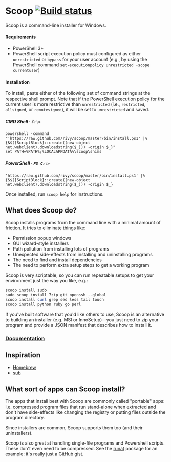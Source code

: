 Scoop [![Build status](https://ci.appveyor.com/api/projects/status/jgckhkhe5rdd6586/branch/master?svg=true)](https://ci.appveyor.com/project/rivy/scoop/branch/master)
=====

Scoop is a command-line installer for Windows.

#### Requirements

* PowerShell 3+
* PowerShell script execution policy must configured as either `unrestricted` or `bypass` for your user account (e.g., by using the PowerShell command `set-executionpolicy unrestricted -scope currentuser`)

#### Installation

To install, paste either of the following set of command strings at the respective shell prompt. Note that if the PowerShell execution policy for the current user is more restrictive than `unrestricted` (i.e., `restricted`, `allsigned`, or `remotesigned`), it will be set to `unrestricted` and saved.

##### CMD Shell &middot; `C:\>`

    powershell -command "'https://raw.github.com/rivy/scoop/master/bin/install.ps1' |%{&$([ScriptBlock]::create((new-object net.webclient).downloadstring($_))) -origin $_}"
    set PATH=%PATH%;%LOCALAPPDATA%\scoop\shims

##### PowerShell &middot; `PS C:\>`

    'https://raw.github.com/rivy/scoop/master/bin/install.ps1' |%{&$([ScriptBlock]::create((new-object net.webclient).downloadstring($_))) -origin $_}

Once installed, run `scoop help` for instructions.

What does Scoop do?
-------------------

Scoop installs programs from the command line with a minimal amount of friction. It tries to eliminate things like:
* Permission popup windows
* GUI wizard-style installers
* Path pollution from installing lots of programs
* Unexpected side-effects from installing and uninstalling programs
* The need to find and install dependencies
* The need to perform extra setup steps to get a working program

Scoop is very scriptable, so you can run repeatable setups to get your environment just the way you like, e.g.:

```powershell
scoop install sudo
sudo scoop install 7zip git openssh --global
scoop install curl grep sed less tail touch
scoop install python ruby go perl
```

If you've built software that you'd like others to use, Scoop is an alternative to building an installer (e.g. MSI or InnoSetup)—you just need to zip your program and provide a JSON manifest that describes how to install it.

### [Documentation](https://github.com/lukesampson/scoop/wiki)

Inspiration
-----------

* [Homebrew](http://mxcl.github.io/homebrew/)
* [sub](https://github.com/37signals/sub#readme)

What sort of apps can Scoop install?
------------------------------------

The apps that install best with Scoop are commonly called "portable" apps: i.e. compressed program files that run stand-alone when extracted and don't have side-effects like changing the registry or putting files outside the program directory.

Since installers are common, Scoop supports them too (and their uninstallers).

Scoop is also great at handling single-file programs and Powershell scripts. These don't even need to be compressed. See the [runat](https://github.com/lukesampson/scoop/blob/master/bucket/runat.json) package for an example: it's really just a GitHub gist.

